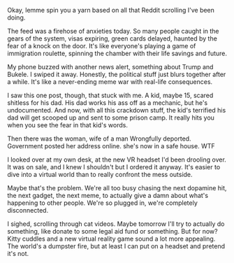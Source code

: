 Okay, lemme spin you a yarn based on all that Reddit scrolling I've been doing.

The feed was a firehose of anxieties today. So many people caught in the gears of the system, visas expiring, green cards delayed, haunted by the fear of a knock on the door. It's like everyone's playing a game of immigration roulette, spinning the chamber with their life savings and future.

My phone buzzed with another news alert, something about Trump and Bukele. I swiped it away. Honestly, the political stuff just blurs together after a while. It's like a never-ending meme war with real-life consequences.

I saw this one post, though, that stuck with me. A kid, maybe 15, scared shitless for his dad. His dad works his ass off as a mechanic, but he's undocumented. And now, with all this crackdown stuff, the kid's terrified his dad will get scooped up and sent to some prison camp. It really hits you when you see the fear in that kid's words.

Then there was the woman, wife of a man Wrongfully deported.
Government posted her address online. she's now in a safe house. WTF

I looked over at my own desk, at the new VR headset I'd been drooling over. It was on sale, and I knew I shouldn't but I ordered it anyway. It's easier to dive into a virtual world than to really confront the mess outside.

Maybe that's the problem. We're all too busy chasing the next dopamine hit, the next gadget, the next meme, to actually give a damn about what's happening to other people. We're so plugged in, we're completely disconnected.

I sighed, scrolling through cat videos. Maybe tomorrow I'll try to actually do something, like donate to some legal aid fund or something. But for now? Kitty cuddles and a new virtual reality game sound a lot more appealing. The world's a dumpster fire, but at least I can put on a headset and pretend it's not.